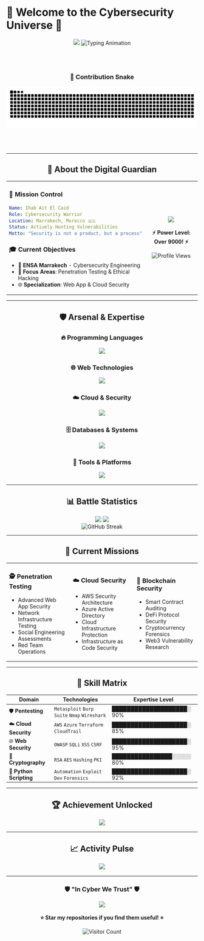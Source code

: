 # 🌟 Welcome to the Cybersecurity Universe 🌟

<div align="center">
  
  <!-- Animated Header with Gradient -->
  <img src="https://capsule-render.vercel.app/api?type=waving&color=gradient&customColorList=0,2,2,5,30&height=200&section=header&text=Ihab%20Ait%20El%20Caid&fontSize=65&fontColor=ffffff&fontAlignY=35&desc=🛡️%20Cybersecurity%20Enthusiast%20|%20🔥%20Ethical%20Hacker%20|%20☁️%20Cloud%20Security%20Enthusiast&descSize=18&descAlignY=55&animation=fadeIn"/>
  
  <!-- Typing Animation Effect -->
  <img src="https://readme-typing-svg.herokuapp.com?font=Orbitron&size=30&duration=3000&pause=1000&color=00D9FF&center=true&vCenter=true&multiline=true&width=800&height=120&lines=💻+Penetration+Testing+Expert;☁️+Cloud+Infrastructure+Guardian;🚀+Next-Gen+Security+Innovator" alt="Typing Animation" />
  
<br><br>
    <div align="center">
### 🐍 **Contribution Snake**
<img src="https://github.com/ihabaec/ihabaec/blob/output/github-contribution-grid-snake-dark.svg" />
  
  <br><br>

</div>

---

## 🚀 **About the Digital Guardian**

<table align="center">
<tr>
<td width="50%">

### 🎯 **Mission Control**
```yaml
Name: Ihab Ait El Caid
Role: Cybersecurity Warrior
Location: Marrakech, Morocco 🇲🇦
Status: Actively Hunting Vulnerabilities
Motto: "Security is not a product, but a process"
```

### 🎓 **Current Objectives**
- 🏫 **ENSA Marrakech** - Cybersecurity Engineering
- 🎯 **Focus Areas**: Penetration Testing & Ethical Hacking
- 🌐 **Specialization**: Web App & Cloud Security

</td>
<td width="50%">

<div align="center">
  <img src="https://github.com/mirsazzathossain/mirsazzathossain/blob/master/gifs/octocat-anime.gif" width="300"/>
  
  **⚡ Power Level: Over 9000! ⚡**
  
  <img src="https://komarev.com/ghpvc/?username=ihabaec&label=🕵️‍♂️%20Profile%20Infiltrations&color=blueviolet&style=for-the-badge&logo=github" alt="Profile Views" />
</div>

</td>
</tr>
</table>

---

## 🛡️ **Arsenal & Expertise**

<div align="center">

### 🔥 **Programming Languages**
<img src="https://skillicons.dev/icons?i=python,js,bash,solidity,c,cpp,java,go&theme=dark" />

### 🌐 **Web Technologies**
<img src="https://skillicons.dev/icons?i=nextjs,nodejs,react,django,flask,html,css,tailwind&theme=dark" />

### ☁️ **Cloud & Security**
<img src="https://skillicons.dev/icons?i=aws,azure,gcp,docker&theme=dark" />

### 🗄️ **Databases & Systems**
<img src="https://skillicons.dev/icons?i=postgresql,mongodb,redis,mysql,elasticsearch&theme=dark" />

### 🔧 **Tools & Platforms**
<img src="https://skillicons.dev/icons?i=linux,git,vscode,vim,figma,postman,nginx,apache&theme=dark" />

</div>

---

## 📊 **Battle Statistics**

<div align="center">
  
  <!-- GitHub Stats with Custom Theme -->
  <img src="https://github-readme-stats.vercel.app/api?username=ihabaec&show_icons=true&theme=radical&hide_border=true&bg_color=0D1117&title_color=FF6B6B&icon_color=FF6B6B&text_color=C9D1D9" height="180"/>
  
  <img src="https://github-readme-stats.vercel.app/api/top-langs/?username=ihabaec&layout=compact&theme=radical&hide_border=true&bg_color=0D1117&title_color=FF6B6B" height="180"/>

</div>

<div align="center">
  
  <!-- Enhanced Streak Stats -->
  <img src="https://streak-stats.demolab.com/?user=ihabaec&theme=highcontrast&background=0D1117&ring=FF6B6B&fire=FFD93D&currStreakNum=6AD3F0&hide_border=true&stroke=FF6B6B" alt="GitHub Streak" />
  
</div>

---

## 🎯 **Current Missions**

<table>
<tr>
<td width="33%">

### 🕵️ **Penetration Testing**
- Advanced Web App Security
- Network Infrastructure Testing
- Social Engineering Assessments
- Red Team Operations

</td>
<td width="33%">

### ☁️ **Cloud Security**
- AWS Security Architecture
- Azure Active Directory
- Cloud Infrastructure Protection
- Infrastructure as Code Security

</td>
<td width="33%">

### 🔐 **Blockchain Security**
- Smart Contract Auditing
- DeFi Protocol Security
- Cryptocurrency Forensics
- Web3 Vulnerability Research

</td>
</tr>
</table>

---

## 🌟 **Skill Matrix**

<div align="center">

| **Domain** | **Technologies** | **Expertise Level** |
|------------|------------------|-------------------|
| 🛡️ **Pentesting** | `Metasploit` `Burp Suite` `Nmap` `Wireshark` | ████████████████████░ 90% |
| ☁️ **Cloud Security** | `AWS` `Azure` `Terraform` `CloudTrail` | ████████████████████░ 85% |
| 🌐 **Web Security** | `OWASP` `SQLi` `XSS` `CSRF` | ████████████████████░ 95% |
| 🔐 **Cryptography** | `RSA` `AES` `Hashing` `PKI` | ████████████████░░░░░ 80% |
| 🐍 **Python Scripting** | `Automation` `Exploit Dev` `Forensics` | ████████████████████░ 92% |

</div>

---

## 🏆 **Achievement Unlocked**

<div align="center">
  
  <img src="https://github-profile-trophy.vercel.app/?username=ihabaec&theme=radical&no-frame=true&no-bg=true&margin-w=4&row=2&column=4" />
  
</div>

---

## 📈 **Activity Pulse**

<div align="center">
  
  <img src="https://github-readme-activity-graph.vercel.app/graph?username=ihabaec&theme=redical&bg_color=0D1117&color=FF6B6B&line=FF6B6B&point=FFFFFF&area=true&hide_border=true" />
  
</div>

---

<div align="center">
  
  ### 🛡️ **"In Cyber We Trust"** 🛡️
  
  <img src="https://capsule-render.vercel.app/api?type=waving&color=gradient&customColorList=0,2,2,5,30&height=120&section=footer&animation=fadeIn"/>
  
  **⭐ Star my repositories if you find them useful! ⭐**
  
  ![Visitor Count](https://profile-counter.glitch.me/ihabaec/count.svg)
  
</div>
